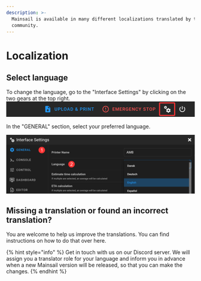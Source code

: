 ```yaml
---
description: >-
  Mainsail is available in many different localizations translated by the
  community.
---
```


# Localization

## Select language

To change the language, go to the "Interface Settings" by clicking on the two gears at the top right. ![](../../.gitbook/assets/header-settings.png)

In the "GENERAL" section, select your preferred language.

![](../../.gitbook/assets/settings-language.png)

## Missing a translation or found an incorrect translation?

You are welcome to help us improve the translations. You can find instructions on how to do that over here.

{% hint style="info" %}
Get in touch with us on our Discord server. We will assign you a translator role for your language and inform you in advance when a new Mainsail version will be released, so that you can make the changes.
{% endhint %}
